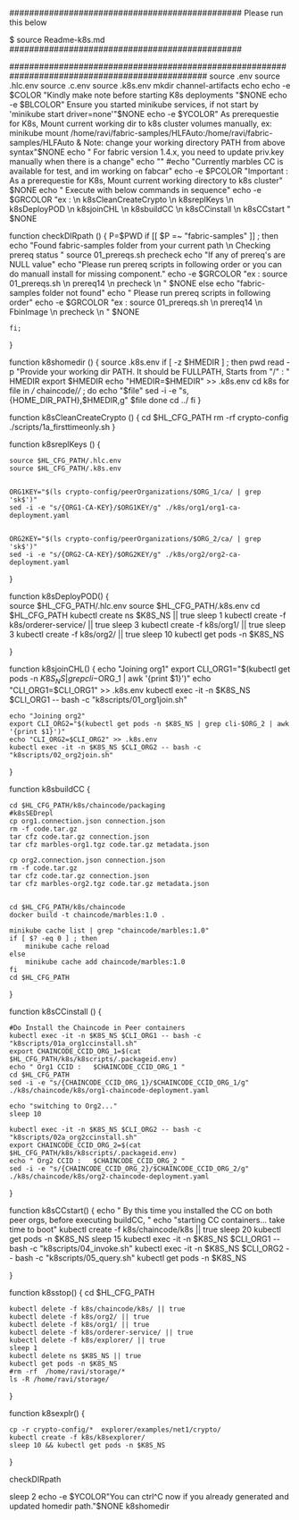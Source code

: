 ###############################################
Please run this below

$ source Readme-k8s.md
###############################################












################################################################################################
source .env
source .hlc.env
source .c.env
source .k8s.env
mkdir channel-artifacts
echo
echo -e $COLOR "Kindly make note before starting K8s deployments "$NONE
echo -e $BLCOLOR" Ensure you started minikube services, if not start by 'minikube start driver=none'"$NONE
echo -e $YCOLOR" As prerequestie for K8s, Mount current working dir to k8s cluster volumes manually,  
 ex: minikube mount /home/ravi/fabric-samples/HLFAuto:/home/ravi/fabric-samples/HLFAuto &  
 Note: change your working directory PATH from above syntax"$NONE
echo " For fabric version 1.4.x, you need to update priv.key manually when there is a change"
echo ""
#echo "Currently marbles CC is available for test, and im working on fabcar"
echo -e $PCOLOR "Important : As a prerequestie for K8s, Mount current working directory to k8s cluster" $NONE
echo  " Execute with below commands in sequence"
echo -e $GRCOLOR "ex :  \n k8sCleanCreateCrypto \n k8sreplKeys \n k8sDeployPOD  \n k8sjoinCHL \n k8sbuildCC \n k8sCCinstall \n k8sCCstart " $NONE

function checkDIRpath () {
    P=$PWD
    if [[ $P =~ "fabric-samples" ]] ; then 
    echo "Found fabric-samples folder from your current path \n
    Checking prereq status "
    source 01_prereqs.sh
    precheck
    echo "If any of prereq's are NULL value"
    echo "Please run prereq scripts in following order or you can do manuall install for missing component."
    echo -e $GRCOLOR "ex : source 01_prereqs.sh \n prereq14 \n precheck \n   " $NONE
    else 
    echo "fabric-samples folder not found"
    echo " Please run prereq scripts in following order"
    echo -e $GRCOLOR "ex :  source 01_prereqs.sh \n prereq14 \n FbinImage \n precheck \n " $NONE
    
    fi; 
}




function k8shomedir () {
    source .k8s.env
    if [ -z $HMEDIR ] ; then
    pwd
    read -p "Provide your working dir PATH. It should be FULLPATH, Starts from "/" : " HMEDIR
    export $HMEDIR
    echo "HMEDIR=$HMEDIR" >> .k8s.env
    cd k8s
    for file in */* chaincode/*/*  ;
    do 
    echo "$file"
    sed -i -e "s,{HOME_DIR_PATH},$HMEDIR,g" $file
    done
    cd ../
    fi
}


function k8sCleanCreateCrypto () {
    cd $HL_CFG_PATH
    rm -rf crypto-config
    ./scripts/1a_firsttimeonly.sh
}




function k8sreplKeys () {

    source $HL_CFG_PATH/.hlc.env
    source $HL_CFG_PATH/.k8s.env
    
    
    ORG1KEY="$(ls crypto-config/peerOrganizations/$ORG_1/ca/ | grep 'sk$')"
    sed -i -e "s/{ORG1-CA-KEY}/$ORG1KEY/g" ./k8s/org1/org1-ca-deployment.yaml 


    ORG2KEY="$(ls crypto-config/peerOrganizations/$ORG_2/ca/ | grep 'sk$')"
    sed -i -e "s/{ORG2-CA-KEY}/$ORG2KEY/g" ./k8s/org2/org2-ca-deployment.yaml 


}

function k8sDeployPOD() {  
    source $HL_CFG_PATH/.hlc.env
    source $HL_CFG_PATH/.k8s.env
    cd $HL_CFG_PATH
    kubectl create ns $K8S_NS || true
    sleep 1
    kubectl create -f k8s/orderer-service/ || true 
    sleep 3
    kubectl create -f k8s/org1/ || true
    sleep 3
    kubectl create -f k8s/org2/ || true 
    sleep 10
    kubectl get pods -n $K8S_NS

}

function k8sjoinCHL() {
    echo "Joining org1"
    export CLI_ORG1="$(kubectl get pods -n $K8S_NS | grep cli-$ORG_1 | awk '{print $1}')"
    echo "CLI_ORG1=$CLI_ORG1" >> .k8s.env
    kubectl exec -it -n $K8S_NS $CLI_ORG1 -- bash -c "k8scripts/01_org1join.sh"

    echo "Joining org2"
    export CLI_ORG2="$(kubectl get pods -n $K8S_NS | grep cli-$ORG_2 | awk '{print $1}')"
    echo "CLI_ORG2=$CLI_ORG2" >> .k8s.env
    kubectl exec -it -n $K8S_NS $CLI_ORG2 -- bash -c "k8scripts/02_org2join.sh"
}

function k8sbuildCC {

    cd $HL_CFG_PATH/k8s/chaincode/packaging
    #k8sSEDrepl
    cp org1.connection.json connection.json
    rm -f code.tar.gz
    tar cfz code.tar.gz connection.json
    tar cfz marbles-org1.tgz code.tar.gz metadata.json

    cp org2.connection.json connection.json
    rm -f code.tar.gz
    tar cfz code.tar.gz connection.json
    tar cfz marbles-org2.tgz code.tar.gz metadata.json


    cd $HL_CFG_PATH/k8s/chaincode
    docker build -t chaincode/marbles:1.0 .

    minikube cache list | grep "chaincode/marbles:1.0"
    if [ $? -eq 0 ] ; then
        minikube cache reload
    else
        minikube cache add chaincode/marbles:1.0
    fi
    cd $HL_CFG_PATH
}

function k8sCCinstall () {

    #Do Install the Chaincode in Peer containers
    kubectl exec -it -n $K8S_NS $CLI_ORG1 -- bash -c "k8scripts/01a_org1ccinstall.sh"
    export CHAINCODE_CCID_ORG_1=$(cat $HL_CFG_PATH/k8s/k8scripts/.packageid.env)
    echo " Org1 CCID :   $CHAINCODE_CCID_ORG_1 "
    cd $HL_CFG_PATH
    sed -i -e "s/{CHAINCODE_CCID_ORG_1}/$CHAINCODE_CCID_ORG_1/g" ./k8s/chaincode/k8s/org1-chaincode-deployment.yaml

    echo "switching to Org2..."
    sleep 10

    kubectl exec -it -n $K8S_NS $CLI_ORG2 -- bash -c "k8scripts/02a_org2ccinstall.sh"
    export CHAINCODE_CCID_ORG_2=$(cat $HL_CFG_PATH/k8s/k8scripts/.packageid.env)
    echo " Org2 CCID :   $CHAINCODE_CCID_ORG_2 "
    sed -i -e "s/{CHAINCODE_CCID_ORG_2}/$CHAINCODE_CCID_ORG_2/g" ./k8s/chaincode/k8s/org2-chaincode-deployment.yaml


}

function k8sCCstart() {
    echo " By this time you installed the CC on both peer orgs, before executing buildCC, "
    echo "starting CC containers... take time to boot"
    kubectl create -f k8s/chaincode/k8s || true
    sleep 20
    kubectl get pods -n $K8S_NS
    sleep 15
    kubectl exec -it -n $K8S_NS $CLI_ORG1 -- bash -c "k8scripts/04_invoke.sh"
    kubectl exec -it -n $K8S_NS $CLI_ORG2 -- bash -c "k8scripts/05_query.sh"
    kubectl get pods -n $K8S_NS

}

function k8sstop() {
    cd $HL_CFG_PATH
    
    kubectl delete -f k8s/chaincode/k8s/ || true
    kubectl delete -f k8s/org2/ || true 
    kubectl delete -f k8s/org1/ || true
    kubectl delete -f k8s/orderer-service/ || true
    kubectl delete -f k8s/explorer/ || true
    sleep 1
    kubectl delete ns $K8S_NS || true
    kubectl get pods -n $K8S_NS 
    #rm -rf  /home/ravi/storage/*
    ls -R /home/ravi/storage/

}

function k8sexplr() {

    cp -r crypto-config/*  explorer/examples/net1/crypto/
    kubectl create -f k8s/k8sexplorer/
    sleep 10 && kubectl get pods -n $K8S_NS
}


checkDIRpath

sleep 2
echo -e $YCOLOR"You can ctrl^C now if you already generated and updated homedir path."$NONE
k8shomedir